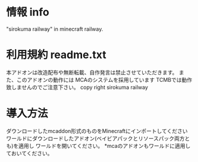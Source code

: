 # 情報 info
"sirokuma railway" in minecraft railway.
# 利用規約 readme.txt
本アドオンは改造配布や無断転載、自作発言は禁止させていただきます。
また、このアドオンの動作には MCAのシステムを採用しています
TCMBでは動作致しませんのでご注意下さい。
copy right sirokuma railway
# 導入方法
ダウンロードしたmcaddon形式のものをMinecraftにインポートしてください
ワールドにダウンロードしたアドオン(ベイビアパックとリソースパック両方とも)を適用し
ワールドを開いてください。
*mcaのアドオンもワールドに適用しておいてください。